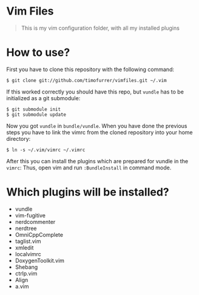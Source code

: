 # Vim Files
> This is my vim configuration folder, with all my installed plugins

# How to use?

First you have to clone this repository with the following command:

    $ git clone git://github.com/timofurrer/vimfiles.git ~/.vim

If this worked correctly you should have this repo, but `vundle` has to be initialized as a git submodule:

    $ git submodule init
    $ git submodule update

Now you got `vundle` in `bundle/vundle`.
When you have done the previous steps you have to link the vimrc from the cloned repository into your home directory:

    $ ln -s ~/.vim/vimrc ~/.vimrc

After this you can install the plugins which are prepared for vundle in the `vimrc`:
Thus, open vim and run `:BundleInstall` in command mode.

# Which plugins will be installed?

* vundle
* vim-fugitive
* nerdcommenter
* nerdtree
* OmniCppComplete
* taglist.vim
* xmledit
* localvimrc
* DoxygenToolkit.vim
* Shebang
* ctrlp.vim
* Align
* a.vim
